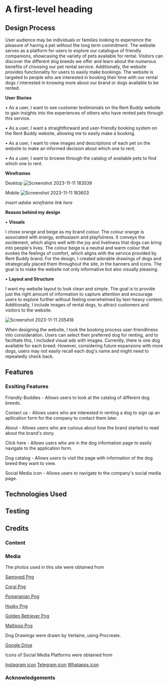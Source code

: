 # A first-level heading
## Design Process

User audience may be individuals or families looking to experience the pleasure of having a pet without the long term commitment. The website serves as a platform for users to explore our catalogue of friendly companions, showcasing the variety of pets available for rental. Visitors can discover the different dog breeds we offer and learn about the numerous benefits of choosing our pet rental service. Additionally, the website provides functionality for users to easily make bookings. The website is targeted to people who are interested in booking their time with our rental dogs / interested in knowing more about our brand or dogs available to be rented.


**User Stories**

• As a user, I want to see customer  testimonials on the Rent Buddy website to gain insights into the experiences of others who have rented pets through this service.

• As a user, I want a straightforward and user-friendly booking system on the Rent Buddy website, allowing me to easily make a booking.

• As a user, I want to view images and descriptions of each pet on the website to make an informed decision about which one to rent.

• As a user, I want to browse through the catalog of available pets to find which one to rent.

**Wireframes**

Desktop
![Screenshot 2023-11-11 183539](https://github.com/verlaineong/WDB/assets/149797881/553c330b-6a0f-4fac-b3b7-2216c1291632)

Mobile
![Screenshot 2023-11-11 183603](https://github.com/verlaineong/WDB/assets/149797881/42d3b04b-a91d-4112-ac2a-f7ad2338483e)


*insert adobe wireframe link here*

**Reason behind my design**


•  **Visuals**

I chose orange and beige as my brand colour. The colour orange is associated with energy, enthusiasm and playfulness. It conveys the excitement, which aligns well with the joy and liveliness that dogs can bring into people's lives. The colour beige is a neutral and warm colour that evokes the feelings of comfort, which aligns with the service provided by Rent Buddy brand. For the design, I created adorable drawings of dogs and strategically placed them throughout the site, in the banners and icons. The goal is to make the website not only informative but also visually pleasing.


•  **Layout and Structure**

I want my website layout to look clean and simple. The goal is to provide just the right amount of information to capture attention and encourage users to explore further without feeling overwhelmed by text-heavy content. Additionally, I include images of rental dogs, to attract customers and visitors to the website.




![Screenshot 2023-11-11 205418](https://github.com/verlaineong/WDB/assets/149797881/a622b15c-6674-41b2-a733-16401234a2d0)

When designing the website, I took the booking process user-friendliness into consideration. Users can select their preferred dog for renting, and to facilitate this, I included visual ads with images. Currently, there is one dog available for each breed. However, considering future expansions with more dogs, users may not easily recall each dog's name and might need to repeatedly check back.



## Features
### Exsiting Features

Friendly-Buddies - Allows users to look at the catalog of different dog breeds.

Contact us - Allows users who are interested in renting a dog to sign up an apllication form for the company to contact them later.

About - Allows users who are curious about how the brand started to read about the brand's story.

Click here - Allows users who are in the dog information page to easily navigate to the application form.

Dog catalog - Allows users to visit the page with information of the dog breed they want to view.

Social Media icon - Allows users to navigate to the company's social media page.

## Technologies Used

## Testing

## Credits

### Content

### Media

The photos used in this site were obtained from

[Samoyed Png](https://pin.it/4j5Q4KQ)

[Corgi Png](https://pin.it/69JhGkM)

[Pomeranian Png](https://pin.it/ChlceqA)

[Husky Png](https://pin.it/AAIhESA)

[Golden Retriever Png](https://pin.it/2v5WMku)

[Maltipoo Png](https://pin.it/2E3C6X1)

Dog Drawings were drawn by Verlaine, using Procreate.

[Google Drive](https://drive.google.com/drive/folders/1TUqildWMv9UJ-qmEs8xg_la1dD2MpJam?usp=drive_link)

Icons of Social Media Platforms were obtained from

[Instagram icon](https://www.flaticon.com/free-icon/instagram_4770100)
[Telegram icon](https://www.iconsdb.com/orange-icons/telegram-3-icon.html)
[Whatapps icon](https://icones.pro/en/whatsapp-orange-logo-icon/)


### Acknowledgements


